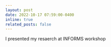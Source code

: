 ```yaml
---
layout: post
date: 2022-10-17 07:59:00-0400
inline: true
related_posts: false
---
```


I presented my resaerch at INFORMS workshop